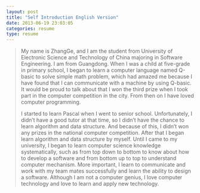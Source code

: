 ```yaml
---
layout: post
title: "Self Introduction English Version"
date: 2013-06-19 23:03:05
categories: resume
type: resume
---
```

>
>  My name is ZhangGe, and I am the student from University of Electronic Science and Technology of China majoring in Software Engineering. I am from Guangdong. When I was a child at five-grade in primary school, I began to learn a computer language named Q-basic to solve simple math problem, which had amazed me because I have found that I can communicate with a machine by using Q-basic. It would be proud to talk about that I won the third prize when I took part in the computer competition in the city. From then on I have loved computer programming.
>
>  I started to learn Pascal when I went to senior school. Unfortunately, I didn’t have a good tutor at that time, so I didn’t have the chance to learn algorithm and data structure. And because of this, I didn’t won any prizes in the national computer competition. After that I began learn algorithm and data structure by myself. Until I came to my university, I began to learn computer science knowledge systematically, such as from top down to bottom to know about how to develop a software and from bottom up to top to understand computer mechanism. More important, I learn to communicate and work with my team mates successfully and learn the ability to design a software. Although I am not a computer genius, I love computer technology and love to learn and apply new technology.
